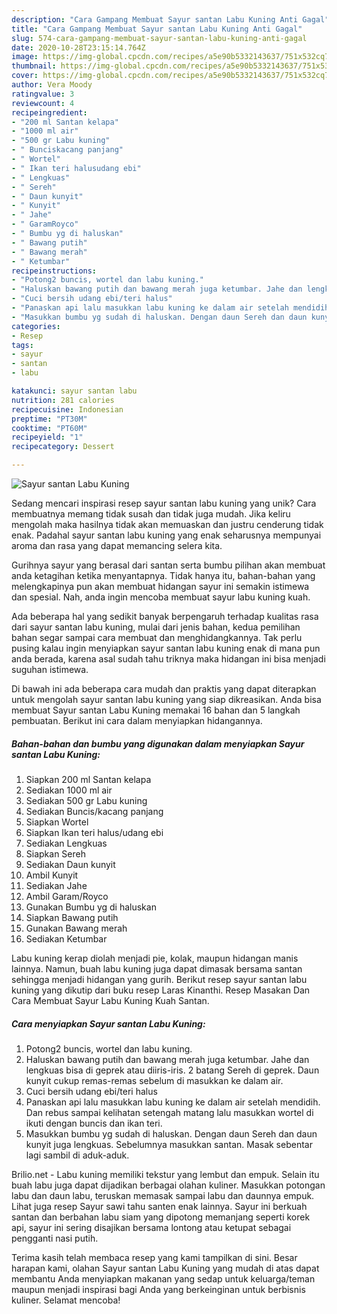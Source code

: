 ```yaml
---
description: "Cara Gampang Membuat Sayur santan Labu Kuning Anti Gagal"
title: "Cara Gampang Membuat Sayur santan Labu Kuning Anti Gagal"
slug: 574-cara-gampang-membuat-sayur-santan-labu-kuning-anti-gagal
date: 2020-10-28T23:15:14.764Z
image: https://img-global.cpcdn.com/recipes/a5e90b5332143637/751x532cq70/sayur-santan-labu-kuning-foto-resep-utama.jpg
thumbnail: https://img-global.cpcdn.com/recipes/a5e90b5332143637/751x532cq70/sayur-santan-labu-kuning-foto-resep-utama.jpg
cover: https://img-global.cpcdn.com/recipes/a5e90b5332143637/751x532cq70/sayur-santan-labu-kuning-foto-resep-utama.jpg
author: Vera Moody
ratingvalue: 3
reviewcount: 4
recipeingredient:
- "200 ml Santan kelapa"
- "1000 ml air"
- "500 gr Labu kuning"
- " Bunciskacang panjang"
- " Wortel"
- " Ikan teri halusudang ebi"
- " Lengkuas"
- " Sereh"
- " Daun kunyit"
- " Kunyit"
- " Jahe"
- " GaramRoyco"
- " Bumbu yg di haluskan"
- " Bawang putih"
- " Bawang merah"
- " Ketumbar"
recipeinstructions:
- "Potong2 buncis, wortel dan labu kuning."
- "Haluskan bawang putih dan bawang merah juga ketumbar. Jahe dan lengkuas bisa di geprek atau diiris-iris. 2 batang Sereh di geprek. Daun kunyit cukup remas-remas sebelum di masukkan ke dalam air."
- "Cuci bersih udang ebi/teri halus"
- "Panaskan api lalu masukkan labu kuning ke dalam air setelah mendidih. Dan rebus sampai kelihatan setengah matang lalu masukkan wortel di ikuti dengan buncis dan ikan teri."
- "Masukkan bumbu yg sudah di haluskan. Dengan daun Sereh dan daun kunyit juga lengkuas. Sebelumnya masukkan santan. Masak sebentar lagi sambil di aduk-aduk."
categories:
- Resep
tags:
- sayur
- santan
- labu

katakunci: sayur santan labu 
nutrition: 281 calories
recipecuisine: Indonesian
preptime: "PT30M"
cooktime: "PT60M"
recipeyield: "1"
recipecategory: Dessert

---
```



![Sayur santan Labu Kuning](https://img-global.cpcdn.com/recipes/a5e90b5332143637/751x532cq70/sayur-santan-labu-kuning-foto-resep-utama.jpg)

Sedang mencari inspirasi resep sayur santan labu kuning yang unik? Cara membuatnya memang tidak susah dan tidak juga mudah. Jika keliru mengolah maka hasilnya tidak akan memuaskan dan justru cenderung tidak enak. Padahal sayur santan labu kuning yang enak seharusnya mempunyai aroma dan rasa yang dapat memancing selera kita.

Gurihnya sayur yang berasal dari santan serta bumbu pilihan akan membuat anda ketagihan ketika menyantapnya. Tidak hanya itu, bahan-bahan yang melengkapinya pun akan membuat hidangan sayur ini semakin istimewa dan spesial. Nah, anda ingin mencoba membuat sayur labu kuning kuah.

Ada beberapa hal yang sedikit banyak berpengaruh terhadap kualitas rasa dari sayur santan labu kuning, mulai dari jenis bahan, kedua pemilihan bahan segar sampai cara membuat dan menghidangkannya. Tak perlu pusing kalau ingin menyiapkan sayur santan labu kuning enak di mana pun anda berada, karena asal sudah tahu triknya maka hidangan ini bisa menjadi suguhan istimewa.


Di bawah ini ada beberapa cara mudah dan praktis yang dapat diterapkan untuk mengolah sayur santan labu kuning yang siap dikreasikan. Anda bisa membuat Sayur santan Labu Kuning memakai 16 bahan dan 5 langkah pembuatan. Berikut ini cara dalam menyiapkan hidangannya.

<!--inarticleads1-->

##### Bahan-bahan dan bumbu yang digunakan dalam menyiapkan Sayur santan Labu Kuning:

1. Siapkan 200 ml Santan kelapa
1. Sediakan 1000 ml air
1. Sediakan 500 gr Labu kuning
1. Sediakan  Buncis/kacang panjang
1. Siapkan  Wortel
1. Siapkan  Ikan teri halus/udang ebi
1. Sediakan  Lengkuas
1. Siapkan  Sereh
1. Sediakan  Daun kunyit
1. Ambil  Kunyit
1. Sediakan  Jahe
1. Ambil  Garam/Royco
1. Gunakan  Bumbu yg di haluskan
1. Siapkan  Bawang putih
1. Gunakan  Bawang merah
1. Sediakan  Ketumbar


Labu kuning kerap diolah menjadi pie, kolak, maupun hidangan manis lainnya. Namun, buah labu kuning juga dapat dimasak bersama santan sehingga menjadi hidangan yang gurih. Berikut resep sayur santan labu kuning yang dikutip dari buku resep Laras Kinanthi. Resep Masakan Dan Cara Membuat Sayur Labu Kuning Kuah Santan. 

<!--inarticleads2-->

##### Cara menyiapkan Sayur santan Labu Kuning:

1. Potong2 buncis, wortel dan labu kuning.
1. Haluskan bawang putih dan bawang merah juga ketumbar. Jahe dan lengkuas bisa di geprek atau diiris-iris. 2 batang Sereh di geprek. Daun kunyit cukup remas-remas sebelum di masukkan ke dalam air.
1. Cuci bersih udang ebi/teri halus
1. Panaskan api lalu masukkan labu kuning ke dalam air setelah mendidih. Dan rebus sampai kelihatan setengah matang lalu masukkan wortel di ikuti dengan buncis dan ikan teri.
1. Masukkan bumbu yg sudah di haluskan. Dengan daun Sereh dan daun kunyit juga lengkuas. Sebelumnya masukkan santan. Masak sebentar lagi sambil di aduk-aduk.


Brilio.net - Labu kuning memiliki tekstur yang lembut dan empuk. Selain itu buah labu juga dapat dijadikan berbagai olahan kuliner. Masukkan potongan labu dan daun labu, teruskan memasak sampai labu dan daunnya empuk. Lihat juga resep Sayur sawi tahu santen enak lainnya. Sayur ini berkuah santan dan berbahan labu siam yang dipotong memanjang seperti korek api, sayur ini sering disajikan bersama lontong atau ketupat sebagai pengganti nasi putih. 

Terima kasih telah membaca resep yang kami tampilkan di sini. Besar harapan kami, olahan Sayur santan Labu Kuning yang mudah di atas dapat membantu Anda menyiapkan makanan yang sedap untuk keluarga/teman maupun menjadi inspirasi bagi Anda yang berkeinginan untuk berbisnis kuliner. Selamat mencoba!
